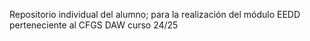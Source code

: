 Repositorio individual del alumno; para la realización del módulo EEDD perteneciente al CFGS DAW curso 24/25


